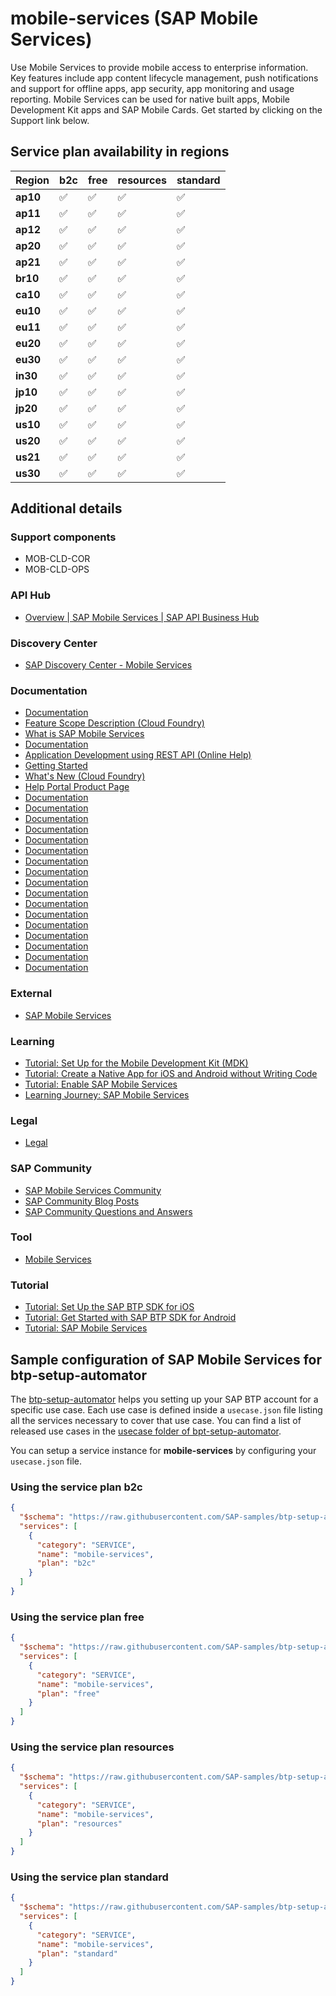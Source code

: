 # mobile-services (SAP Mobile Services)

Use Mobile Services to provide mobile access to enterprise information. Key features include app content lifecycle management, push notifications and support for offline apps, app security, app monitoring and usage reporting. Mobile Services can be used for native built apps, Mobile Development Kit apps and SAP Mobile Cards. Get started by clicking on the Support link below.

## Service plan availability in regions

| Region | b2c | free | resources | standard |
|--------|-----|------|-----------|----------|
|  **ap10** | ✅ | ✅ | ✅ | ✅ |
|  **ap11** | ✅ | ✅ | ✅ | ✅ |
|  **ap12** | ✅ | ✅ | ✅ | ✅ |
|  **ap20** | ✅ | ✅ | ✅ | ✅ |
|  **ap21** | ✅ | ✅ | ✅ | ✅ |
|  **br10** | ✅ | ✅ | ✅ | ✅ |
|  **ca10** | ✅ | ✅ | ✅ | ✅ |
|  **eu10** | ✅ | ✅ | ✅ | ✅ |
|  **eu11** | ✅ | ✅ | ✅ | ✅ |
|  **eu20** | ✅ | ✅ | ✅ | ✅ |
|  **eu30** | ✅ | ✅ | ✅ | ✅ |
|  **in30** | ✅ | ✅ | ✅ | ✅ |
|  **jp10** | ✅ | ✅ | ✅ | ✅ |
|  **jp20** | ✅ | ✅ | ✅ | ✅ |
|  **us10** | ✅ | ✅ | ✅ | ✅ |
|  **us20** | ✅ | ✅ | ✅ | ✅ |
|  **us21** | ✅ | ✅ | ✅ | ✅ |
|  **us30** | ✅ | ✅ | ✅ | ✅ |

## Additional details

### Support components

- MOB-CLD-COR
- MOB-CLD-OPS

### API Hub

- [Overview | SAP Mobile Services | SAP API Business Hub](https://api.sap.com/package/MobileServices/overview)

### Discovery Center

- [SAP Discovery Center - Mobile Services](https://discovery-center.cloud.sap/serviceCatalog/mobile-services)

### Documentation

- [Documentation](https://developers.sap.com/mobile)
- [Feature Scope Description (Cloud Foundry)](https://help.sap.com/doc/47885d3f26274b0a94c3b1113b4e64b3/)
- [What is SAP Mobile Services](https://help.sap.com/doc/f53c64b93e5140918d676b927a3cd65b/Cloud/en-US/docs-en/guides/getting-started/account.html)
- [Documentation](https://help.sap.com/doc/f53c64b93e5140918d676b927a3cd65b/Cloud/en-US/docs-en/index.html)
- [Application Development using REST API (Online Help)](https://help.sap.com/docs/BTP/33c4b62fdc174d89a47d4baee3ced08a/973fd015db9a4951a421c3807661dc52.html)
- [Getting Started](https://help.sap.com/docs/BTP/468990a67780424a9e66eb096d4345bb/7e723c3e370d4f0985cec53165a59c68.html)
- [What's New (Cloud Foundry)](https://help.sap.com/docs/BTP/468990a67780424a9e66eb096d4345bb/f0369bf14d2b4bb3a6123630ef00c8eb.html)
- [Help Portal Product Page](https://help.sap.com/docs/SAP_MOBILE_SERVICES)
- [Documentation](https://mobile-service-cockpit-web.cfapps.ap10.hana.ondemand.com)
- [Documentation](https://mobile-service-cockpit-web.cfapps.ap11.hana.ondemand.com)
- [Documentation](https://mobile-service-cockpit-web.cfapps.ap12.hana.ondemand.com)
- [Documentation](https://mobile-service-cockpit-web.cfapps.ap20.hana.ondemand.com)
- [Documentation](https://mobile-service-cockpit-web.cfapps.ap21.hana.ondemand.com)
- [Documentation](https://mobile-service-cockpit-web.cfapps.br10.hana.ondemand.com)
- [Documentation](https://mobile-service-cockpit-web.cfapps.ca10.hana.ondemand.com)
- [Documentation](https://mobile-service-cockpit-web.cfapps.eu10.hana.ondemand.com)
- [Documentation](https://mobile-service-cockpit-web.cfapps.eu11.hana.ondemand.com)
- [Documentation](https://mobile-service-cockpit-web.cfapps.eu20.hana.ondemand.com)
- [Documentation](https://mobile-service-cockpit-web.cfapps.eu30.hana.ondemand.com)
- [Documentation](https://mobile-service-cockpit-web.cfapps.jp10.hana.ondemand.com)
- [Documentation](https://mobile-service-cockpit-web.cfapps.jp20.hana.ondemand.com)
- [Documentation](https://mobile-service-cockpit-web.cfapps.us10.hana.ondemand.com)
- [Documentation](https://mobile-service-cockpit-web.cfapps.us20.hana.ondemand.com)
- [Documentation](https://mobile-service-cockpit-web.cfapps.us21.hana.ondemand.com)
- [Documentation](https://mobile-service-cockpit-web.cfapps.us30.hana.ondemand.com)

### External

- [SAP Mobile Services](https://www.youtube.com/embed/bzUoJ8-7LEc)

### Learning

- [Tutorial: Set Up for the Mobile Development Kit (MDK)](https://developers.sap.com/group.mobile-dev-kit-setup.html)
- [Tutorial: Create a Native App for iOS and Android without Writing Code](https://developers.sap.com/mission.mobile-cards-get-started.html)
- [Tutorial: Enable SAP Mobile Services](https://developers.sap.com/tutorials/fiori-ios-hcpms-setup.html)
- [Learning Journey: SAP Mobile Services](https://help.sap.com/doc/221f8f84afef43d29ad37ef2af0c4adf/HP_2.0/en-US/6f7a7369855845b79ac3ce79e9233b0b.html)

### Legal

- [Legal](https://www.sap.com/about/trust-center/agreements/cloud/cloud-services.html?tag=language:english&search=Supplement%20Business%20Technology%20Platform&sort=latest_desc)

### SAP Community

- [SAP Mobile Services Community](https://community.sap.com/topics/mobile-platform)
- [SAP Community Blog Posts](https://community.sap.com/search/?ct=blog&q=SAP%20Mobile%20Services)
- [SAP Community Questions and Answers](https://community.sap.com/search/?ct=qa&q=SAP%20Mobile%20Services)

### Tool

- [Mobile Services](https://help.sap.com/docs/BTP/468990a67780424a9e66eb096d4345bb/642d3a98d510496a99ab6bbb48910762.html)

### Tutorial

- [Tutorial: Set Up the SAP BTP SDK for iOS](https://developers.sap.com/group.ios-sdk-setup.html)
- [Tutorial: Get Started with SAP BTP SDK for Android](https://developers.sap.com/mission.sdk-android-get-started.html)
- [Tutorial: SAP Mobile Services](https://developers.sap.com/tutorial-navigator.html?tag=products:technology-platform/sap-business-technology-platform/sap-mobile-services)

## Sample configuration of **SAP Mobile Services** for btp-setup-automator

The [btp-setup-automator](https://github.com/SAP-samples/btp-setup-automator) helps you setting up your SAP BTP account for a specific use case. Each use case is defined inside a `usecase.json` file listing all the services necessary to cover that use case. You can find a list of released use cases in the [usecase folder of bpt-setup-automator](https://github.com/SAP-samples/btp-setup-automator/tree/main/usecases).

You can setup a service instance for **mobile-services** by configuring your `usecase.json` file.

### Using the service plan **b2c**

```json
{
  "$schema": "https://raw.githubusercontent.com/SAP-samples/btp-setup-automator/main/libs/btpsa-usecase.json",
  "services": [
    {
      "category": "SERVICE",
      "name": "mobile-services",
      "plan": "b2c"
    }
  ]
}
```

### Using the service plan **free**

```json
{
  "$schema": "https://raw.githubusercontent.com/SAP-samples/btp-setup-automator/main/libs/btpsa-usecase.json",
  "services": [
    {
      "category": "SERVICE",
      "name": "mobile-services",
      "plan": "free"
    }
  ]
}
```

### Using the service plan **resources**

```json
{
  "$schema": "https://raw.githubusercontent.com/SAP-samples/btp-setup-automator/main/libs/btpsa-usecase.json",
  "services": [
    {
      "category": "SERVICE",
      "name": "mobile-services",
      "plan": "resources"
    }
  ]
}
```

### Using the service plan **standard**

```json
{
  "$schema": "https://raw.githubusercontent.com/SAP-samples/btp-setup-automator/main/libs/btpsa-usecase.json",
  "services": [
    {
      "category": "SERVICE",
      "name": "mobile-services",
      "plan": "standard"
    }
  ]
}
```
